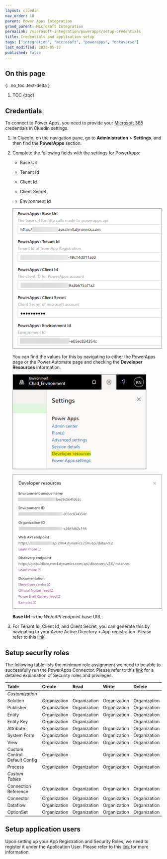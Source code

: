 ```yaml
---
layout: cluedin
nav_order: 10
parent: Power Apps Integration
grand_parent: Microsoft Integration
permalink: /microsoft-integration/powerapps/setup-credentials
title: Credentials and application setup
tags: ["integration", "microsoft", "powerapps", "dataverse"]
last_modified: 2023-05-17
published: false
---
```

## On this page
{: .no_toc .text-delta }
1. TOC
{:toc}

## Credentials

To connect to Power Apps, you need to provide your [Microsoft 365](https://www.microsoft365.com/) credentials in CluedIn settings.

1. In CluedIn, on the navigation pane, go to **Administration** > **Settings**, and then find the **PowerApps** section.

1. Complete the following fields with the settings for PowerApps:

    - Base Url

    - Tenant Id

    - Client Id

    - Client Secret

    - Environment Id

    ![Input Microsoft Purview credentials](./images/cluedin-setting-new.png)
    
    You can find the values for this by navigating to either the PowerApps page or the Power Automate page and checking the **Developer Resources** information.

    ![Developer Resources 1](./images/developer-resources1.png)

    ![Developer Resources 2](./images/developer-resources2.png)

    **Base Url** is the _Web API endpoint_ base URL.

5. For Tenant Id, Client Id, and Client Secret, you can generate this by navigating to your Azure Active Directory > App registration. Please refer to this [link](https://learn.microsoft.com/en-us/power-apps/developer/data-platform/walkthrough-register-app-azure-active-directory).

## Setup security roles

The following table lists the minimum role assignment we need to be able to successfully run the PowerApps Connector. Please refer to this [link](https://learn.microsoft.com/en-us/power-platform/admin/security-roles-privileges) for a detailed explanation of Security roles and privileges.

| Table | Create | Read | Write | Delete |
|:----------|:--|:--------|:---|:---|
| _Customization_ | | | | |
| Solution | Organization| Organization | Organization | Organization |
| Publisher | Organization| Organization | Organization | Organization |
| Entity | Organization| Organization | Organization | Organization |
| Entity Key | Organization| Organization |  | Organization |
| Attribute | Organization | Organization | Organization | Organization |
| System Form | Organization| Organization | Organization | Organization |
| View | Organization| Organization | Organization | Organization |
| Custom Control Default Config | Organization| | Organization | Organization |
| Process | Organization | Organization | Organization | Organization |
| _Custom Tables_ | | | | |
| Connection Reference | Organization | Organization | Organization | Organization |
| Connector | Organization | Organization | Organization | Organization |
| Dataflow | Organization | Organization | Organization | Organization |
| OptionSet | Organization | Organization | Organization | Organization |

## Setup application users

Upon setting up your App Registration and Security Roles, we need to register it under the Application User. Please refer to this [link](https://learn.microsoft.com/en-us/power-platform/admin/manage-application-users) for more information.